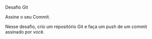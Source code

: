 Desafio Git

Assine o seu Commit.

Nesse desafio, crio um repositório Git e faça um push de um commit assinado por você.

